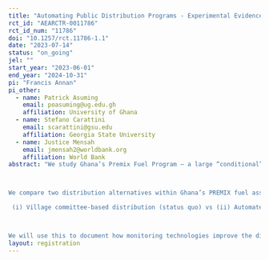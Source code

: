```yaml
---
title: "Automating Public Distribution Programs - Experimental Evidence from Ghana's PREMIX"
rct_id: "AEARCTR-0011786"
rct_id_num: "11786"
doi: "10.1257/rct.11786-1.1"
date: "2023-07-14"
status: "on_going"
jel: ""
start_year: "2023-06-01"
end_year: "2024-10-31"
pi: "Francis Annan"
pi_other:
  - name: Patrick Asuming
    email: poasuming@ug.edu.gh
    affiliation: University of Ghana
  - name: Stefano Carattini
    email: scarattini@gsu.edu
    affiliation: Georgia State University
  - name: Justice Mensah
    email: jmensah2@worldbank.org
    affiliation: World Bank
abstract: "We study Ghana’s Premix Fuel Program – a large “conditional” transfer program subsidizing premix fuel for fishermen in Ghana. Subsidized fuel is hoarded, creating artificial shortages and prices that defy the program’s spirit. We partner with the National Premix Fuel Secretariat, which manages the Program. The Secretariat/Government of Ghana is preparing to rollout a nationwide program that will automate access to subsidized fuel to monitor its distribution and reduce leakages. Some experimentation already took place, so the technical feasibility of the process is not in question. Following our interactions, the Secretariat is willing to randomize across 234 villages (which will be in cohorts) the switch from village committee-based distribution of PREMIX fuel to Automated PREMIX fuel Dispensing and Monitoring System that come with personalized canoe identification cards. We proceed as follows. First, multi-cohort randomization across the 234 villages (315 beaches) will determine the timing of the rollout. Second, survey of fishermen and villagers to track: fuel usage, leakage, poverty, and economic/environmental/social outcomes the automation may improve, including village-wide spillovers and general equilibrium effects. We implement innovative measures for fuel diversion and quality: (i) administrative data on amount of fuel delivered to the village versus survey data, including estimates of black-market prices and quantities. We deploy Quality Assurance Teams to measure the quality of premix fuel in circulation across villages. We also use high-frequency measures of air pollution by (i) installing outdoor monitors and (ii) use available satellite and remote sensing data. 

We compare two distribution alternatives within Ghana’s PREMIX fuel assistance program:
 (i) Village committee-based distribution (status quo) vs (ii) Automated dispensing and monitoring system (new monitoring technology).

We will use this to document how monitoring technologies improve the distribution and poverty effects of public assistance programs by helping to bring in (or include) poor excluded beneficiaries. Indeed, when and how "changes" in the delivery (or distribution) of public assistance programs reduce poverty is a significant yet poorly understood issue."
layout: registration
---
```


